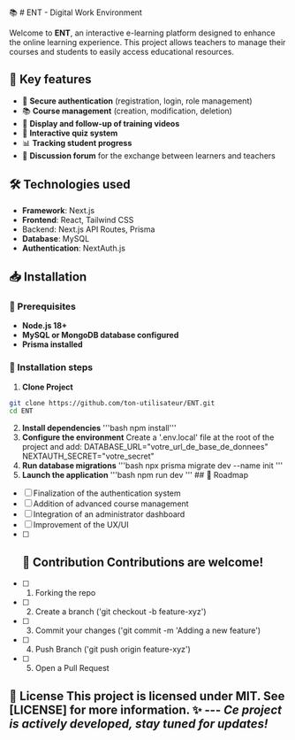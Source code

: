 📚 # ENT - Digital Work Environment

Welcome to **ENT**, an interactive e-learning platform designed to enhance the online learning experience. This project allows teachers to manage their courses and students to easily access educational resources.

## 🚀 Key features

- 🔐 **Secure authentication** (registration, login, role management)
- 📚 **Course management** (creation, modification, deletion)
- 🎥 **Display and follow-up of training videos**
- 📝 **Interactive quiz system**
- 📊 **Tracking student progress**
- 💬 **Discussion forum** for the exchange between learners and teachers

## 🛠️ Technologies used

- **Framework**: Next.js
- **Frontend**: React, Tailwind CSS
- Backend: Next.js API Routes, Prisma
- **Database**: MySQL
- **Authentication**: NextAuth.js

## 📥 Installation

### 📌 Prerequisites

- **Node.js 18+**
- **MySQL or MongoDB database configured**
- **Prisma installed**

### 🔧 Installation steps

1. **Clone Project**

```bash
git clone https://github.com/ton-utilisateur/ENT.git
cd ENT
```
2. **Install dependencies**
    '''bash npm install'''
3. **Configure the environment**
   Create a '.env.local' file at the root of the project and add:
   DATABASE_URL="votre_url_de_base_de_donnees"
NEXTAUTH_SECRET="votre_secret"
4. **Run database migrations**
   '''bash npx prisma migrate dev --name init '''
5. **Launch the application**
  '''bash npm run dev ''' ##
📅 Roadmap
 - [ ] Finalization of the authentication system
 - [ ] Addition of advanced course management
 - [ ] Integration of an administrator dashboard
 - [ ] Improvement of the UX/UI
 - [ ] ## 🤝 Contribution Contributions are welcome!
 - [ ] 1. Forking the repo
 - [ ] 2. Create a branch ('git checkout -b feature-xyz')
 - [ ] 3. Commit your changes ('git commit -m 'Adding a new feature')
 - [ ] 4. Push Branch ('git push origin feature-xyz')
 - [ ] 5. Open a Pull Request
## 📜 License This project is licensed under MIT. See [LICENSE] for more information. ✨ --- _Ce project is actively developed, stay tuned for updates!_
